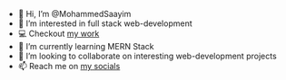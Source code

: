- 👋 Hi, I’m @MohammedSaayim
- 👀 I’m interested in full stack web-development
- 💻 Checkout [my work](https://portfoliosaayim.netlify.app)
- 🌱 I’m currently learning MERN Stack 
- 💞️ I’m looking to collaborate on interesting web-development projects
- 📫 Reach me on [my socials](https://saayim.bio.link)

<!---
MohammedSaayim/MohammedSaayim is a ✨ special ✨ repository because its `README.md` (this file) appears on your GitHub profile.
You can click the Preview link to take a look at your changes.
--->
